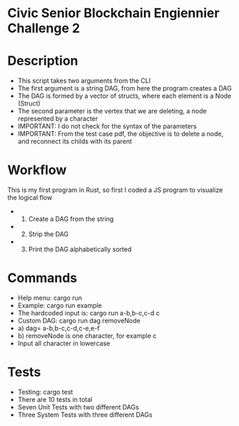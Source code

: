 # Civic Senior Blockchain Engiennier Challenge 2
# Description
* This script takes two arguments from the CLI
* The first argument is a string DAG, from here the program creates a DAG
* The DAG is formed by a vector of structs, where each element is a Node (Struct)
* The second parameter is the vertex that we are deleting, a node represented by a character
* IMPORTANT: I do not check for the syntax of the parameters
* IMPORTANT: From the test case pdf, the objective is to delete a node, and reconnect its childs with its parent

# Workflow
This is my first program in Rust, so first I coded a JS program to visualize the logical flow
* 1) Create a DAG from the string
* 2) Strip the DAG
* 3) Print the DAG alphabetically sorted

# Commands
* Help menu: cargo run
* Example: cargo run example
*   The hardcoded input is: cargo run a-b,b-c,c-d c
* Custom DAG: cargo run dag removeNode
*   a) dag= a-b,b-c,c-d,c-e,e-f
*   b) removeNode is one character, for example c
* Input all character in lowercase

# Tests
* Testing: cargo test
* There are 10 tests in total
*   Seven Unit Tests with two different DAGs
*   Three System Tests with three different DAGs
